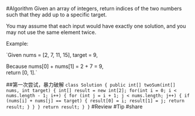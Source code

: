 #Algorithm
Given an array of integers, return indices of the two numbers such that they add up to a specific target.

You may assume that each input would have exactly one solution, and you may not use the same element twice.

Example:

`Given nums = [2, 7, 11, 15], target = 9,
 
 Because nums[0] + nums[1] = 2 + 7 = 9,
 <br>
 return [0, 1].`
 
 ##第一次尝试，暴力破解
 `class Solution {
      public int[] twoSum(int[] nums, int target) {
          int[] result = new int[2];
          for(int i = 0; i < nums.length - 1; i++) {
              for (int j = i + 1; j < nums.length; j++) {
                  if (nums[i] + nums[j] == target) {
                      result[0] = i;
                      result[1] = j;
                      return result;
                  }
              }
          }
          return result;
      }
  }`
#Review
#Tip
#share